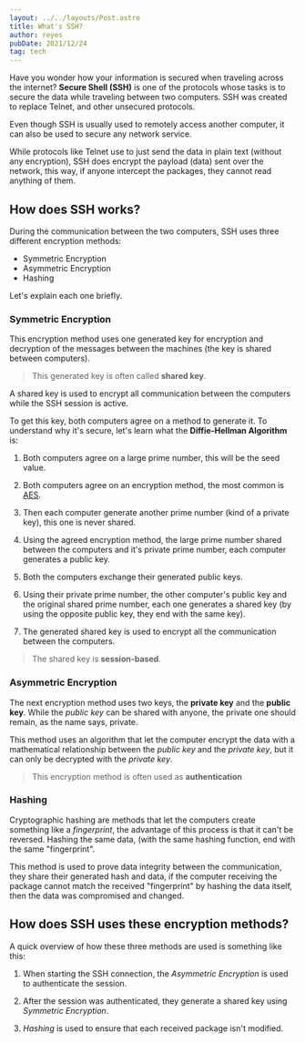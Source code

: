 ```yaml
---
layout: ../../layouts/Post.astro
title: What's SSH?
author: reyes
pubDate: 2021/12/24
tag: tech
---
```


Have you wonder how your information is secured when traveling across the internet? **Secure Shell (SSH)** is one of the protocols whose tasks is to secure the data while traveling between two computers. SSH was created to replace Telnet, and other unsecured protocols.

Even though SSH is usually used to remotely access another computer, it can also be used to secure any network service.

While protocols like Telnet use to just send the data in plain text (without any encryption), SSH does encrypt the payload (data) sent over the network, this way, if anyone intercept the packages, they cannot read anything of them.

## How does SSH works?

During the communication between the two computers, SSH uses three different encryption methods:

- Symmetric Encryption
- Asymmetric Encryption
- Hashing

Let's explain each one briefly.

### Symmetric Encryption

This encryption method uses one generated key for encryption and decryption of the messages between the machines (the key is shared between computers).

> This generated key is often called <strong class="glow">shared key</strong>.

A shared key is used to encrypt all communication between the computers while the SSH session is active.

To get this key, both computers agree on a method to generate it. To understand why it's secure, let's learn what the **Diffie-Hellman Algorithm** is:

1. Both computers agree on a large prime number, this will be the seed value.

2. Both computers agree on an encryption method, the most common is [AES](https://en.wikipedia.org/wiki/Advanced_Encryption_Standard).

3. Then each computer generate another prime number (kind of a private key), this one is never shared.

4. Using the agreed encryption method, the large prime number shared between the computers and it's private prime number, each computer generates a public key.

5. Both the computers exchange their generated public keys.

6. Using their private prime number, the other computer's public key and the original shared prime number, each one generates a shared key (by using the opposite public key, they end with the same key).

7. The generated shared key is used to encrypt all the communication between the computers.

> The shared key is <strong class="glow">session-based</strong>.

### Asymmetric Encryption

The next encryption method uses two keys, the **private key** and the **public key**. While the _public key_ can be shared with anyone, the private one should remain, as the name says, private.

This method uses an algorithm that let the computer encrypt the data with a mathematical relationship between the _public key_ and the _private key_, but it can only be decrypted with the _private key_.

> This encryption method is often used as <strong class="glow">authentication</strong>

### Hashing

Cryptographic hashing are methods that let the computers create something like a _fingerprint_, the advantage of this process is that it can't be reversed. Hashing the same data, (with the same hashing function, end with the same "fingerprint".

This method is used to prove data integrity between the communication, they share their generated hash and data, if the computer receiving the package cannot match the received "fingerprint" by hashing the data itself, then the data was compromised and changed.

## How does SSH uses these encryption methods?

A quick overview of how these three methods are used is something like this:

1. When starting the SSH connection, the _Asymmetric Encryption_ is used to authenticate the session.

2. After the session was authenticated, they generate a shared key using _Symmetric Encryption_.

3. _Hashing_ is used to ensure that each received package isn't modified.
